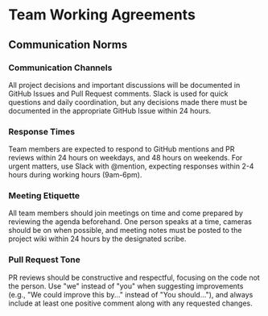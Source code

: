 # Team Working Agreements

## Communication Norms

### Communication Channels
All project decisions and important discussions will be documented in GitHub Issues and Pull Request comments. Slack is used for quick questions and daily coordination, but any decisions made there must be documented in the appropriate GitHub Issue within 24 hours.

### Response Times
Team members are expected to respond to GitHub mentions and PR reviews within 24 hours on weekdays, and 48 hours on weekends. For urgent matters, use Slack with @mention, expecting responses within 2-4 hours during working hours (9am-6pm).

### Meeting Etiquette
All team members should join meetings on time and come prepared by reviewing the agenda beforehand. One person speaks at a time, cameras should be on when possible, and meeting notes must be posted to the project wiki within 24 hours by the designated scribe.

### Pull Request Tone
PR reviews should be constructive and respectful, focusing on the code not the person. Use "we" instead of "you" when suggesting improvements (e.g., "We could improve this by..." instead of "You should..."), and always include at least one positive comment along with any requested changes.
